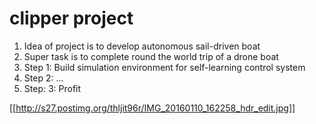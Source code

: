 # clipper project
1. Idea of project is to develop autonomous sail-driven boat
2. Super task is to complete round the world trip of a drone boat
3. Step 1: Build simulation environment for self-learning control system
4. Step 2: ...
5. Step: 3: Profit


[[http://s27.postimg.org/thljit96r/IMG_20160110_162258_hdr_edit.jpg]]
